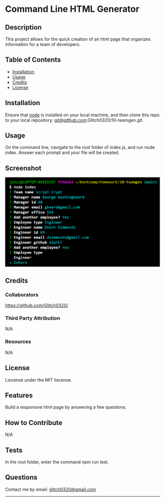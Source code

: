 # Command Line HTML Generator
## Description
This project allows for the quick creation of an html page that organizes information for a team of developers.

## Table of Contents
- [Installation](#installation)
- [Usage](#usage)
- [Credits](#credits)
- [License](#license)

## Installation
Ensure that <a href='https://nodejs.org/en/download/'>node</a> is installed on your local machine, and then clone this repo to your local repository: git@github.com:Glitch0320/10-teamgen.git.

## Usage
On the command line, navigate to the root folder of index.js, and run node index. Answer each prompt and your file will be created.

## Screenshot
<img src='./assets/teamgen.png' alt='Screenshot of a command line application for building a team' />

## Credits

### Collaborators
https://github.com/Glitch0320/

### Third Party Attribution
N/A

### Resources
N/A


## License
Liscense under the MIT liscense.

## Features
Build a responsive html page by answering a few questions.

## How to Contribute
N/A

## Tests
In the root folder, enter the command npm run test.

## Questions
Contact me by email: glitch0320@gmail.com

---